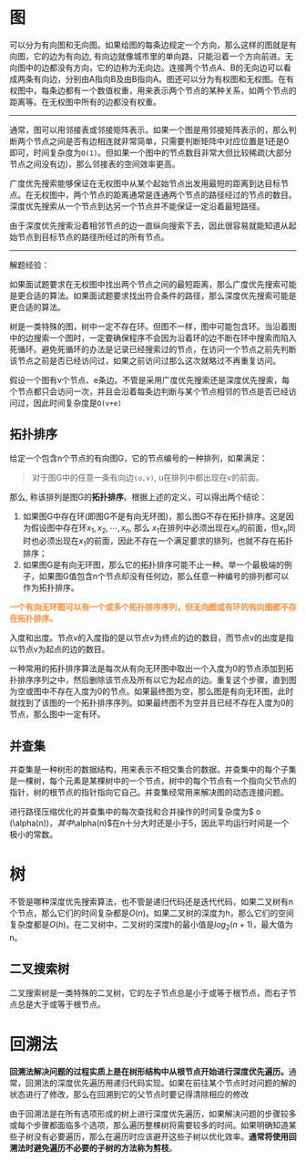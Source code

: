 # 图
可以分为有向图和无向图。如果给图的每条边规定一个方向，那么这样的图就是有向图，它的边为有向边, 有向边就像城市里的单向路，只能沿着一个方向前进。无向图中的边都没有方向，它的边称为无向边。连接两个节点A、B的无向边可以看成两条有向边，分别由A指向B及由B指向A。图还可以分为有权图和无权图。在有权图中，每条边都有一个数值权重，用来表示两个节点的某种关系，如两个节点的距离等。在无权图中所有的边都没有权重。

---
通常，图可以用邻接表或邻接矩阵表示。如果一个图是用邻接矩阵表示的，那么判断两个节点之间是否有边相连就非常简单，只需要判断矩阵中对应位置是1还是0即可，时间复杂度为`O(1)`。但如果一个图中的节点数目非常大但比较稀疏(大部分节点之间没有边)，那么邻接表的空间效率更高。

广度优先搜索能够保证在无权图中从某个起始节点出发用最短的距离到达目标节点。在无权图中，两个节点的距离通常是连通两个节点的路径经过的节点的数目。深度优先搜索从一个节点到达另一个节点并不能保证一定沿着最短路径。

由于深度优先搜索沿着相邻节点的边一直纵向搜索下去，因此很容易就能知道从起始节点到目标节点的路径所经过的所有节点。

---
解题经验：

如果面试题要求在无权图中找出两个节点之间的最短距离，那么广度优先搜索可能是更合适的算法。如果面试题要求找出符合条件的路径，那么深度优先搜索可能是更合适的算法。

树是一类特殊的图，树中一定不存在环。但图不一样，图中可能包含环。当沿着图中的边搜索一个图时，一定要确保程序不会因为沿着环的边不断在环中搜索而陷入死循环。避免死循环的办法是记录已经搜索过的节点，在访问一个节点之前先判断该节点之前是否已经访问过，如果之前访问过那么这次就略过不再重复访问。

假设一个图有v个节点、e条边。不管是采用广度优先搜索还是深度优先搜索，每个节点都只会访问一次，并且会沿着每条边判断与某个节点相邻的节点是否已经访问过，因此时间复杂度是`O(v+e)`

## 拓扑排序

给定一个包含n个节点的有向图G，它的节点编号的一种排列，如果满足：
> 对于图G中的任意一条有向边`(u,v)`, u在排列中都出现在v的前面。

那么, 称该排列是图G的<b>拓扑排序</b>。根据上述的定义，可以得出两个结论：
1. 如果图G中存在环(即图G不是有向无环图)，那么图G不存在拓扑排序。这是因为假设图中存在环$x_1,x_2,⋯ ,x_n$, 那么 $x_1$在排列中必须出现在$x_n$的前面，但$x_n$同时也必须出现在$x_1$的前面，因此不存在一个满足要求的排列，也就不存在拓扑排序；
2. 如果图G是有向无环图，那么它的拓扑排序可能不止一种。举一个最极端的例子，如果图G值包含n个节点却没有任何边，那么任意一种编号的排列都可以作为拓扑排序。

<b><font color=FF8D33>一个有向无环图可以有一个或多个拓扑排序序列，但无向图或有环的有向图都不存在拓扑排序。</font></b>

入度和出度。节点v的入度指的是以节点v为终点的边的数目，而节点v的出度是指以节点v为起点的边的数目。

一种常用的拓扑排序算法是每次从有向无环图中取出一个入度为0的节点添加到拓扑排序序列之中，然后删除该节点及所有以它为起点的边。重复这个步骤，直到图为空或图中不存在入度为0的节点。如果最终图为空，那么图是有向无环图，此时就找到了该图的一个拓扑排序序列。如果最终图不为空并且已经不存在入度为0的节点，那么图中一定有环。

## 并查集
并查集是一种树形的数据结构，用来表示不相交集合的数据。并查集中的每个子集是一棵树，每个元素是某棵树中的一个节点，树中的每个节点有一个指向父节点的指针，树的根节点的指针指向它自己。并查集经常用来解决图的动态连接问题。

进行路径压缩优化的并查集中的每次查找和合并操作的时间复杂度为$ o (\alpha(n))$，其中$\alpha(n)$在n十分大时还是小于5，因此平均运行时间是一个极小的常数。

# 树
不管是哪种深度优先搜索算法，也不管是递归代码还是迭代代码，如果二叉树有n个节点，那么它们的时间复杂都是$O(n)$。如果二叉树的深度为h，那么它们的空间复杂度都是$O(h)$。在二叉树中，二叉树的深度h的最小值是$log_2(n+1)$，最大值为n。

## 二叉搜索树

二叉搜索树是一类特殊的二叉树，它的左子节点总是小于或等于根节点，而右子节点总是大于或等于根节点。

# 回溯法
<b>回溯法解决问题的过程实质上是在树形结构中从根节点开始进行深度优先遍历。</b>通常，回溯法的深度优先遍历用递归代码实现。如果在前往某个节点时对问题的解的状态进行了修改，那么在回溯到它的父节点时要记得清除相应的修改

由于回溯法是在所有选项形成的树上进行深度优先遍历，如果解决问题的步骤较多或每个步骤都面临多个选项，那么遍历整棵树将需要较多的时间。如果明确知道某些子树没有必要遍历，那么在遍历时应该避开这些子树以优化效率。<b>通常将使用回溯法时避免遍历不必要的子树的方法称为剪枝</b>。
